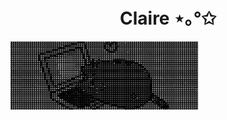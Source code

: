 <h1 align="center"> Claire ⋆｡°✩ </h1>
 
<img src="/ascii-animation-ezgif.com-crop.gif" width="300" />

